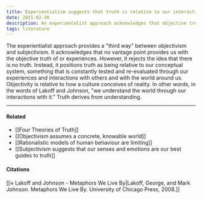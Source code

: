 ```yaml
---
title: Experientialism suggests that truth is relative to our interactions
date: 2021-02-26
description: An experientalist approach acknowledges that objective truth is elusive while rejecting the notion that there is no such thing as truth.
tags: literature
---
```


The experientialist approach provides a "third way" between objectivism and subjectivism. It acknowledges that no vantage point provides us with the objective truth of or experiences. However, it rejects the idea that there is no truth. Instead, it positions truth as being relative to our conceptual system, something that is constantly tested and re-evaluated through our experiences and interactions with others and with the world around us. Objectivity is relative to how a culture conceives of reality. In other words, in the words of Lakoff and Johnson, "we understand the world through our interactions with it." Truth derives from understanding.

---
#### Related
- [[Four Theories of Truth]]
- [[Objectivism assumes a concrete, knowable world]]
- [[Rationalistic models of human behaviour are limiting]]
- [[Subjectivism suggests that our senses and emotions are our best guides to truth]]

#### Citations
[[≈ Lakoff and Johnson - Metaphors We Live By|Lakoff, George, and Mark Johnson. Metaphors We Live By. University of Chicago Press, 2008.]]
